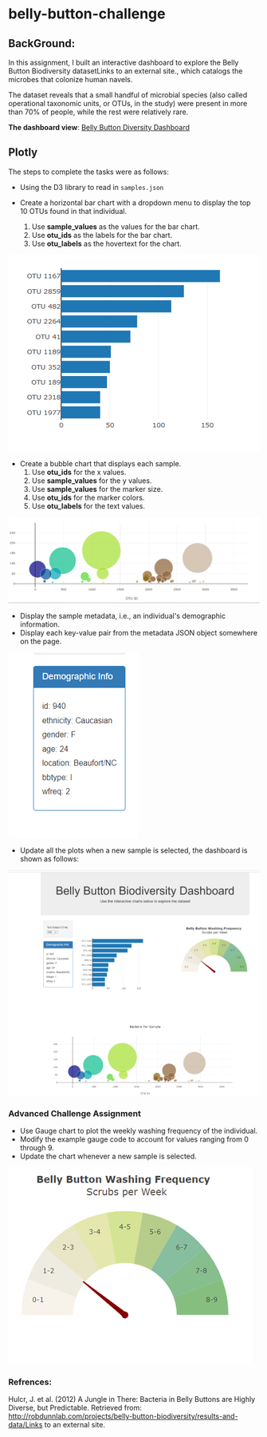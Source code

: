 # belly-button-challenge

## BackGround:
In this assignment, I built an interactive dashboard to explore the Belly Button Biodiversity datasetLinks to an external site., which catalogs the microbes that colonize human navels.

The dataset reveals that a small handful of microbial species (also called operational taxonomic units, or OTUs, in the study) were present in more than 70% of people, while the rest were relatively rare.

**The dashboard view**: <a href="https://marnaji.github.io/belly-button-challenge/" target="_blank">Belly Button Diversity Dashboard</a>

## Plotly
The steps to complete the tasks were as follows: 

* Using the D3 library to read in `samples.json` 

* Create a horizontal bar chart with a dropdown menu to display the top 10 OTUs found in that individual.
    1. Use **sample_values** as the values for the bar chart.
    2. Use **otu_ids** as the labels for the bar chart.
    3. Use **otu_labels** as the hovertext for the chart.

 ![Bar Chart](/images/barchart.png)

* Create a bubble chart that displays each sample.
    1. Use **otu_ids** for the x values.
    2. Use **sample_values** for the y values.
    3. Use **sample_values** for the marker size.
    4. Use **otu_ids** for the marker colors.
    5. Use **otu_labels** for the text values.

![Bubble Chart](/images/bubbleChart.png)

* Display the sample metadata, i.e., an individual's demographic information.
* Display each key-value pair from the metadata JSON object somewhere on the page.

![Bar Chart](/images/demographic.png)

* Update all the plots when a new sample is selected, the dashboard is shown as follows:

![Dashboard](/images/finalLook.png)

### Advanced Challenge Assignment
* Use Gauge chart to plot the weekly washing frequency of the individual.
* Modify the example gauge code to account for values ranging from 0 through 9.
* Update the chart whenever a new sample is selected.

![Guage Chart](/images/guage.png)


### Refrences: 
Hulcr, J. et al. (2012) A Jungle in There: Bacteria in Belly Buttons are Highly Diverse, but Predictable. Retrieved from: http://robdunnlab.com/projects/belly-button-biodiversity/results-and-data/Links to an external site.